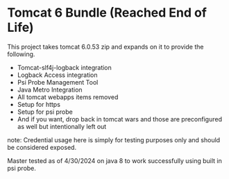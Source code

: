 Tomcat 6 Bundle (Reached End of Life)
=====================================

This project takes tomcat 6.0.53 zip and expands on it to provide the following.

- Tomcat-slf4j-logback integration
- Logback Access integration
- Psi Probe Management Tool
- Java Metro Integration
- All tomcat webapps items removed
- Setup for https
- Setup for psi probe
- And if you want, drop back in tomcat wars and those are preconfigured as well but intentionally left out

note: Credential usage here is simply for testing purposes only and should be considered exposed.

Master tested as of 4/30/2024 on java 8 to work successfully using built in psi probe.
